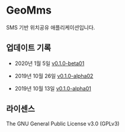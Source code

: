 # GeoMms

SMS 기반 위치공유 애플리케이션입니다.


## 업데이트 기록

- 2020년 1월 5일 [v0.1.0-beta01](https://github.com/potados99/GeoMms/releases/tag/v0.1.0-beta01)

- 2019년 10월 26일 [v0.1.0-alpha02](https://github.com/potados99/GeoMms/releases/tag/v0.1.0-alpha02)

- 2019년 10월 13일 [v0.1.0-alpha01](https://github.com/potados99/GeoMms/releases/tag/v0.1.0-alpha01)


## 라이센스

The GNU General Public License v3.0 (GPLv3)
